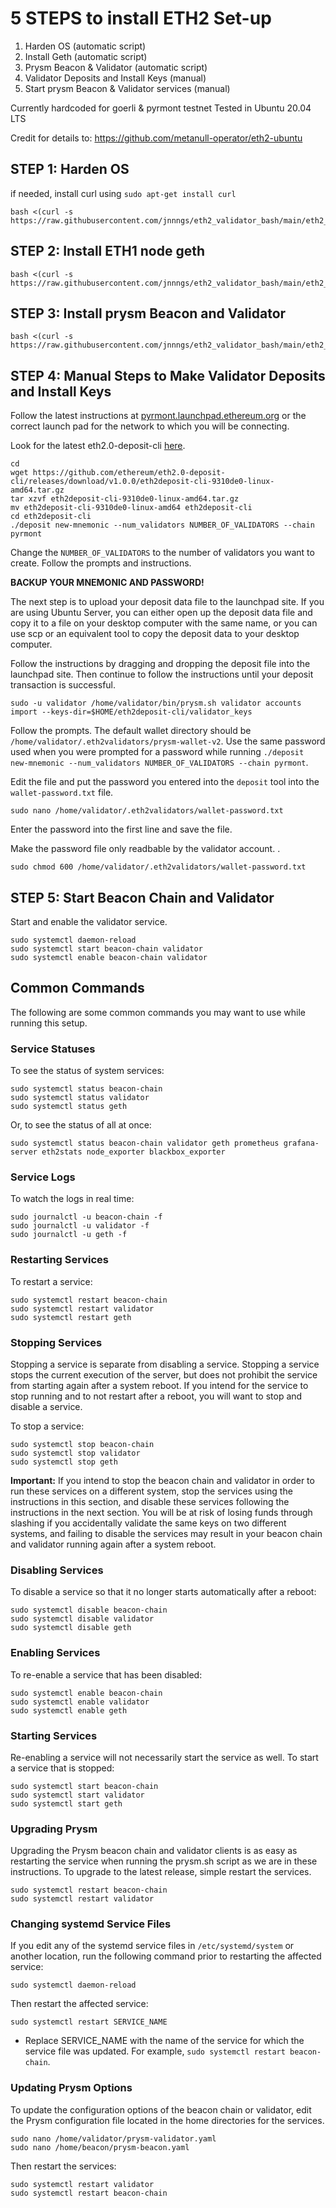# 5 STEPS to install ETH2 Set-up
1) Harden OS (automatic script)
2) Install Geth (automatic script)
3) Prysm Beacon & Validator (automatic script)
4) Validator Deposits and Install Keys (manual)
5) Start prysm Beacon & Validator services (manual)

Currently hardcoded for goerli & pyrmont testnet
Tested in Ubuntu 20.04 LTS

Credit for details to: https://github.com/metanull-operator/eth2-ubuntu

## STEP 1: Harden OS
if needed, install curl using ```sudo apt-get install curl```
```
bash <(curl -s https://raw.githubusercontent.com/jnnngs/eth2_validator_bash/main/eth2_harden.sh)
```
## STEP 2: Install ETH1 node geth
```
bash <(curl -s https://raw.githubusercontent.com/jnnngs/eth2_validator_bash/main/eth2_geth.sh)
```
## STEP 3: Install prysm Beacon and Validator
```
bash <(curl -s https://raw.githubusercontent.com/jnnngs/eth2_validator_bash/main/eth2_beacon_validator.sh)
```

## STEP 4: Manual Steps to Make Validator Deposits and Install Keys

Follow the latest instructions at [pyrmont.launchpad.ethereum.org](https://pyrmont.launchpad.ethereum.org) or the correct launch pad for the network to which you will be connecting.

Look for the latest eth2.0-deposit-cli [here](https://github.com/ethereum/eth2.0-deposit-cli/releases/).

```console
cd
wget https://github.com/ethereum/eth2.0-deposit-cli/releases/download/v1.0.0/eth2deposit-cli-9310de0-linux-amd64.tar.gz
tar xzvf eth2deposit-cli-9310de0-linux-amd64.tar.gz
mv eth2deposit-cli-9310de0-linux-amd64 eth2deposit-cli
cd eth2deposit-cli
./deposit new-mnemonic --num_validators NUMBER_OF_VALIDATORS --chain pyrmont
```

Change the `NUMBER_OF_VALIDATORS` to the number of validators you want to create. Follow the prompts and instructions.

**BACKUP YOUR MNEMONIC AND PASSWORD!**

The next step is to upload your deposit data file to the launchpad site. If you are using Ubuntu Server, you can either open up the deposit data file and copy it to a file on your desktop computer with the same name, or you can use scp or an equivalent tool to copy the deposit data to your desktop computer.

Follow the instructions by dragging and dropping the deposit file into the launchpad site. Then continue to follow the instructions until your deposit transaction is successful.

```console
sudo -u validator /home/validator/bin/prysm.sh validator accounts import --keys-dir=$HOME/eth2deposit-cli/validator_keys
```

Follow the prompts. The default wallet directory should be `/home/validator/.eth2validators/prysm-wallet-v2`. Use the same password used when you were prompted for a password while running `./deposit new-mnemonic --num_validators NUMBER_OF_VALIDATORS --chain pyrmont`.

Edit the file and put the password you entered into the `deposit` tool into the `wallet-password.txt` file.

```console
sudo nano /home/validator/.eth2validators/wallet-password.txt
```

Enter the password into the first line and save the file.

Make the password file only readbable by the validator account. .

```console
sudo chmod 600 /home/validator/.eth2validators/wallet-password.txt
```

## STEP 5: Start Beacon Chain and Validator

Start and enable the validator service.

```console
sudo systemctl daemon-reload
sudo systemctl start beacon-chain validator
sudo systemctl enable beacon-chain validator
```

## Common Commands
The following are some common commands you may want to use while running this setup.

### Service Statuses
To see the status of system services:

```console
sudo systemctl status beacon-chain
sudo systemctl status validator
sudo systemctl status geth
```

Or, to see the status of all at once:
```console
sudo systemctl status beacon-chain validator geth prometheus grafana-server eth2stats node_exporter blackbox_exporter
```
### Service Logs
To watch the logs in real time:

```console
sudo journalctl -u beacon-chain -f
sudo journalctl -u validator -f
sudo journalctl -u geth -f
```
### Restarting Services
To restart a service:

```console
sudo systemctl restart beacon-chain
sudo systemctl restart validator
sudo systemctl restart geth
```

### Stopping Services
Stopping a service is separate from disabling a service. Stopping a service stops the current execution of the server, but does not prohibit the service from starting again after a system reboot. If you intend for the service to stop running and to not restart after a reboot, you will want to stop and disable a service.

To stop a service:

```console
sudo systemctl stop beacon-chain
sudo systemctl stop validator
sudo systemctl stop geth
```

**Important:** If you intend to stop the beacon chain and validator in order to run these services on a different system, stop the services using the instructions in this section, and disable these services following the instructions in the next section. You will be at risk of losing funds through slashing if you accidentally validate the same keys on two different systems, and failing to disable the services may result in your beacon chain and validator running again after a system reboot.

### Disabling Services
To disable a service so that it no longer starts automatically after a reboot:

```console
sudo systemctl disable beacon-chain
sudo systemctl disable validator
sudo systemctl disable geth
```

### Enabling Services
To re-enable a service that has been disabled:

```console
sudo systemctl enable beacon-chain
sudo systemctl enable validator
sudo systemctl enable geth
```
### Starting Services
Re-enabling a service will not necessarily start the service as well. To start a service that is stopped:

```console
sudo systemctl start beacon-chain
sudo systemctl start validator
sudo systemctl start geth
```

### Upgrading Prysm
Upgrading the Prysm beacon chain and validator clients is as easy as restarting the service when running the prysm.sh script as we are in these instructions. To upgrade to the latest release, simple restart the services.

```console
sudo systemctl restart beacon-chain
sudo systemctl restart validator
```

### Changing systemd Service Files
If you edit any of the systemd service files in `/etc/systemd/system` or another location, run the following command prior to restarting the affected service:

```console
sudo systemctl daemon-reload
```
Then restart the affected service:
```console
sudo systemctl restart SERVICE_NAME
```

- Replace SERVICE_NAME with the name of the service for which the service file was updated. For example, `sudo systemctl restart beacon-chain`.

### Updating Prysm Options
To update the configuration options of the beacon chain or validator, edit the Prysm configuration file located in the home directories for the services.

```console
sudo nano /home/validator/prysm-validator.yaml
sudo nano /home/beacon/prysm-beacon.yaml
```

Then restart the services:

```console
sudo systemctl restart validator
sudo systemctl restart beacon-chain
```

